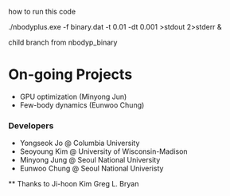 how to run this code

./nbodyplus.exe -f binary.dat -t 0.01 -dt 0.001 >stdout 2>stderr &

child branch from nbodyp_binary


# On-going Projects
- GPU optimization (Minyong Jun)
- Few-body dynamics (Eunwoo Chung)

### Developers ###
* Yongseok Jo     @ Columbia University
* Seoyoung Kim    @ University of Wisconsin-Madison
* Minyong Jung    @ Seoul National University
* Eunwoo Chung    @ Seoul National Univeristy

** Thanks to
Ji-hoon Kim
Greg L. Bryan
